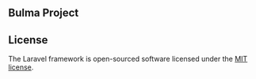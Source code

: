 ## Bulma Project

## License

The Laravel framework is open-sourced software licensed under the [MIT license](https://opensource.org/licenses/MIT).
